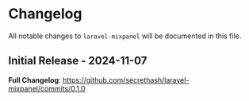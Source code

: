 # Changelog

All notable changes to `laravel-mixpanel` will be documented in this file.

## Initial Release - 2024-11-07

**Full Changelog**: https://github.com/secrethash/laravel-mixpanel/commits/0.1.0
